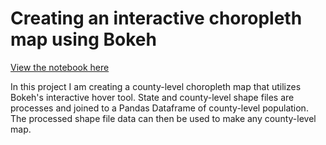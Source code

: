 # Creating an interactive choropleth map using Bokeh  

[View the notebook here](https://nbviewer.jupyter.org/urls/bitbucket.org/marshackVB/projects/raw/4f2268a09c3243ac55770deeb686e99e7441dab4/choropleth/Bokeh_choropleth.ipynb)  

In this project I am creating a county-level choropleth map that utilizes Bokeh's interactive hover tool. State and county-level shape files are processes and joined to a Pandas Dataframe of county-level population. The processed shape file data can then be used to make any county-level map.
